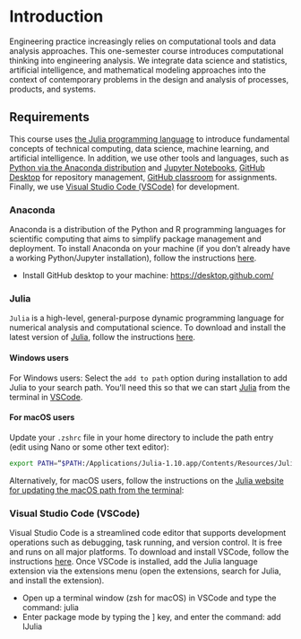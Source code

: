 # Introduction
Engineering practice increasingly relies on computational tools and data analysis approaches. This one-semester course introduces computational thinking into engineering analysis. We integrate data science and statistics, artificial intelligence, and mathematical modeling approaches into the context of contemporary problems in the design and analysis of processes, products, and systems. 

## Requirements
This course uses [the Julia programming language](https://julialang.org/downloads/) to introduce fundamental concepts of technical computing, data science, machine learning, and artificial intelligence. 
In addition, we use other tools and languages, such as [Python via the Anaconda distribution](https://www.anaconda.com) and [Jupyter Notebooks](https://jupyter.org), [GitHub Desktop](https://desktop.github.com/) for repository management, [GitHub classroom](https://classroom.github.com) for assignments. Finally, we use [Visual Studio Code (VSCode)](https://code.visualstudio.com/download) for development. 

### Anaconda
Anaconda is a distribution of the Python and R programming languages for scientific computing that aims to simplify package management and deployment. To install Anaconda on your machine (if you don’t already have a working Python/Jupyter installation), follow the instructions [here](https://www.anaconda.com/download). 

* Install GitHub desktop to your machine: https://desktop.github.com/

### Julia
`Julia` is a high-level, general-purpose dynamic programming language for numerical analysis and computational science. To download and install the latest version of [Julia](https://julialang.org/downloads/), follow the instructions [here](https://julialang.org/downloads/).

#### Windows users
For Windows users: Select the `add to path` option during installation to add Julia to your search path. You'll need this so that we can start [Julia](https://julialang.org/downloads/) from the terminal in [VSCode](https://code.visualstudio.com/download).

#### For macOS users
Update your `.zshrc` file in your home directory to include the path entry (edit using Nano or some other text editor): 

```zsh
export PATH=“$PATH:/Applications/Julia-1.10.app/Contents/Resources/Julia/bin”
```

Alternatively, for macOS users, follow the instructions on the [Julia website for updating the macOS path from the terminal](https://julialang.org/downloads/platform/#optional_add_julia_to_path):

### Visual Studio Code (VSCode)
Visual Studio Code is a streamlined code editor that supports development operations such as debugging, task running, and version control. It is free and runs on all major platforms. 
To download and install VSCode, follow the instructions [here](https://code.visualstudio.com/download). Once VSCode is installed, add the Julia language extension via the extensions menu (open the extensions, search for Julia, and install the extension). 

* Open up a terminal window (zsh for macOS) in VSCode and type the command: julia
* Enter package mode by typing the ] key, and enter the command: add IJulia
